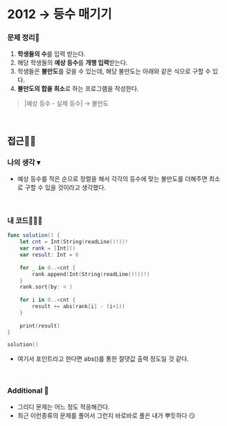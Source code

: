 # 2012 → 등수 매기기
### 문제 정리📝
1. **학생들의 수**를 입력 받는다.
2. 해당 학생들의 **예상 등수**를 **개행 입력**받는다.
3. 학생들은 **불만도**를 갖을 수 있는데, 해당 불만도는 아래와 같은 식으로 구할 수 있다.
4. **불만도의 합을 최소**로 하는 프로그램을 작성한다.
> |예상 등수 - 실제 등수| → 불만도

</br>

## 접근🚶🏻
### 나의 생각 ▾
- 예상 등수를 적은 순으로 정렬을 해서 각각의 등수에 맞는 불만도를 더해주면 최소로 구할 수 있을 것이라고 생각했다.

</br>


### 내 코드👨🏻‍💻
```swift
func solution() {
    let cnt = Int(String(readLine()!))!
    var rank = [Int]()
    var result: Int = 0
    
    for _ in 0..<cnt {
        rank.append(Int(String(readLine()!))!)
    }
    rank.sort(by: < )
    
    for i in 0..<cnt {
        result += abs(rank[i] - (i+1))
    }
        
    print(result)
}

solution()
```

- 여기서 포인트라고 한다면 abs()를 통한 절댓값 출력 정도일 것 같다.

</br>


### Additional 📂
- 그리디 문제는 어느 정도 적응해간다.
- 최근 이런종류의 문제를 풀어서 그런지 바로바로 풀은 내가 뿌듯하다 😏
